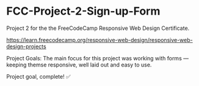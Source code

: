 # FCC-Project-2-Sign-up-Form

Project 2 for the the FreeCodeCamp Responsive Web Design Certificate.

https://learn.freecodecamp.org/responsive-web-design/responsive-web-design-projects

Project Goals:
The main focus for this project was working with forms — keeping themse responsive, well laid out and easy to use.

Project goal, complete! ✅
